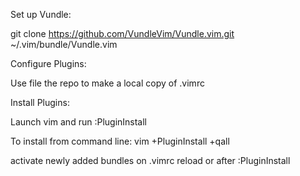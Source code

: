 
Set up Vundle:

git clone https://github.com/VundleVim/Vundle.vim.git ~/.vim/bundle/Vundle.vim

Configure Plugins:

Use file the repo to make a local copy of .vimrc

Install Plugins:

Launch vim and run :PluginInstall

To install from command line: vim +PluginInstall +qall

activate newly added bundles on .vimrc reload or after :PluginInstall

